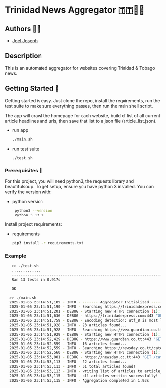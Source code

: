 # Trinidad News Aggregator 🇹🇹📰🤖

## Authors 🙋‍♂️

- [Joel Joseph](https://www.github.com/joeljosephwebdev)

## Description

This is an automated aggregator for websites covering Trinidad & Tobago news.

## Getting Started 💫

Getting started is easy. Just clone the repo, install the requirements, run the test suite to make sure everything passes, then run the main shell script.

The app will crawl the homepage for each website, build of list of all current article headlines and urls, then save that list to a json file (article_list.json). 

* run app
   ```sh
   ./main.sh

* run test suite
  ```sh
  ./test.sh

### Prerequisites 🚀

For this project, you will need python3, the requests library and beautifulsoup.
To get setup, ensure you have python 3 installed. You can verify the version with:

* python version
   ```sh
    python3 --version  
    Python 3.13.1

Install project requirements:

* requirements
   ```sh
   pip3 install -r requirements.txt


### Example 

```sh
   >> ./test.sh
   .............
   ----------------------------------------------------------------------
   Ran 13 tests in 0.917s

   OK
```
```sh
  >> ./main.sh
  2025-01-05 23:14:51,189 - INFO - ------- Aggregator Initialized -------
  2025-01-05 23:14:51,190 - INFO - Searching https://trinidadexpress.com/ for articles...
  2025-01-05 23:14:51,201 - DEBUG - Starting new HTTPS connection (1): trinidadexpress.com:443
  2025-01-05 23:14:51,636 - DEBUG - https://trinidadexpress.com:443 "GET / HTTP/1.1" 200 61654
  2025-01-05 23:14:51,759 - DEBUG - Encoding detection: utf_8 is most likely the one.
  2025-01-05 23:14:51,928 - INFO - 23 articles found...
  2025-01-05 23:14:51,928 - INFO - Searching https://www.guardian.co.tt/ for articles...
  2025-01-05 23:14:51,929 - DEBUG - Starting new HTTPS connection (1): www.guardian.co.tt:443
  2025-01-05 23:14:52,429 - DEBUG - https://www.guardian.co.tt:443 "GET / HTTP/1.1" 200 None
  2025-01-05 23:14:52,559 - INFO - 16 articles found...
  2025-01-05 23:14:52,559 - INFO - Searching https://newsday.co.tt/category/news/ for articles...
  2025-01-05 23:14:52,560 - DEBUG - Starting new HTTPS connection (1): newsday.co.tt:443
  2025-01-05 23:14:53,001 - DEBUG - https://newsday.co.tt:443 "GET /category/news/ HTTP/1.1" 200 14828
  2025-01-05 23:14:53,113 - INFO - 22 articles found...
  2025-01-05 23:14:53,113 - INFO - 61 total articles found!
  2025-01-05 23:14:53,113 - INFO - writing list of articles to article_list.json...
  2025-01-05 23:14:53,115 - INFO - all articles written successfully!
  2025-01-05 23:14:53,115 - INFO - Aggregation completed in 1.93s
```